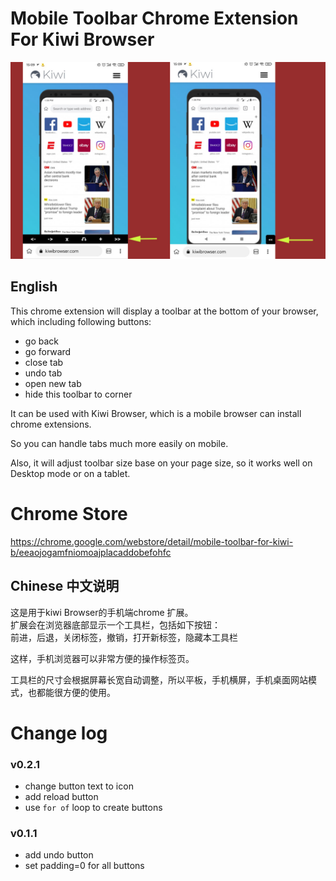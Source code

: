 
# Mobile Toolbar Chrome Extension For Kiwi Browser 
![alt text](https://raw.githubusercontent.com/butaixianran/Mobile-Toolbar-For-Kiwi-Browser/main/pic/screen.jpg)  

## English
This chrome extension will display a toolbar at the bottom of your browser, which including following buttons:  
* go back  
* go forward  
* close tab  
* undo tab  
* open new tab  
* hide this toolbar to corner  

It can be used with Kiwi Browser, which is a mobile browser can install chrome extensions.  

So you can handle tabs much more easily on mobile.  

Also, it will adjust toolbar size base on your page size, so it works well on Desktop mode or on a tablet.

# Chrome Store  
https://chrome.google.com/webstore/detail/mobile-toolbar-for-kiwi-b/eeaojogamfniomoajplacaddobefohfc  

## Chinese 中文说明  
这是用于kiwi Browser的手机端chrome 扩展。  
扩展会在浏览器底部显示一个工具栏，包括如下按钮：  
前进，后退，关闭标签，撤销，打开新标签，隐藏本工具栏   

这样，手机浏览器可以非常方便的操作标签页。  

工具栏的尺寸会根据屏幕长宽自动调整，所以平板，手机横屏，手机桌面网站模式，也都能很方便的使用。  

# Change log  
### v0.2.1  
* change button text to icon
* add reload button
* use `for of` loop to create buttons

### v0.1.1  
* add undo button  
* set padding=0 for all buttons  
